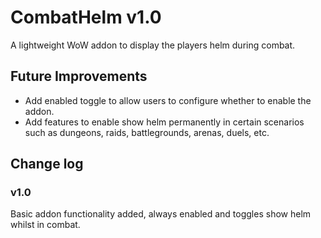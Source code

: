 # CombatHelm v1.0

A lightweight WoW addon to display the players helm during combat.

## Future Improvements

- Add enabled toggle to allow users to configure whether to enable the addon.
- Add features to enable show helm permanently in certain scenarios such as dungeons, raids, battlegrounds, arenas, duels, etc.

## Change log

### v1.0

Basic addon functionality added, always enabled and toggles show helm whilst in combat.
